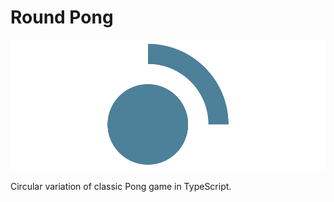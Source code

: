 # Round Pong
![logo](/src/assets/favicon_preview.png)

Circular variation of classic Pong game in TypeScript.
